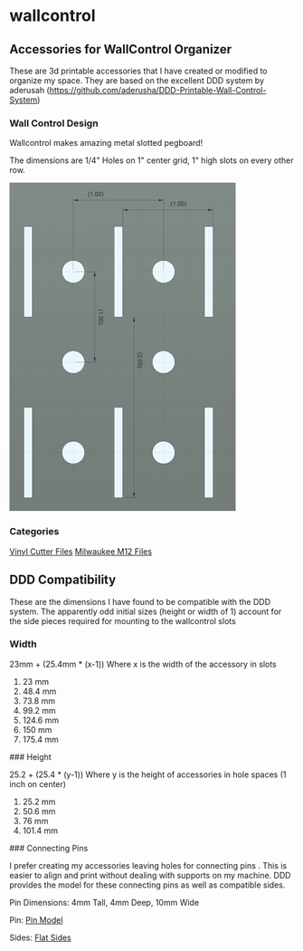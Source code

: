 # wallcontrol

## Accessories for WallControl Organizer

These are 3d printable accessories that I have created or modified to organize my space.
They are based on the excellent DDD system by aderusah (https://github.com/aderusha/DDD-Printable-Wall-Control-System)

### Wall Control Design

Wallcontrol makes amazing metal slotted pegboard!

The dimensions are 1/4" Holes on 1" center grid, 1" high slots on every other row.

<img src="WallcontrolSpacing.png" alt="drawing" width="400"/>

### Categories

[Vinyl Cutter Files](VinylCutter/README.md)
[Milwaukee M12 Files](MilwaukeeM12/README.md)

## DDD Compatibility

These are the dimensions I have found to be compatible with the DDD system.  The apparently odd initial sizes (height or width of 1) account for the side pieces required for mounting to the wallcontrol slots

### Width

23mm + (25.4mm * (x-1))     Where x is the width of the accessory in slots
<ol>
    <li>23 mm</li>
    <li>48.4 mm</li>
    <li>73.8 mm</li>
    <li>99.2 mm</li>
    <li>124.6 mm</li>
    <li>150 mm</li>
    <li>175.4 mm</li>
</ol>
### Height

25.2 + (25.4 * (y-1))       Where y is the height of accessories in hole spaces (1 inch on center)
<ol>
    <li>25.2 mm</li>
    <li>50.6 mm</li>
    <li>76 mm</li>
    <li>101.4 mm</li>
</ol>
### Connecting Pins

I prefer creating my accessories leaving holes for connecting pins .  This is easier to align and print without dealing with supports on my machine.  DDD provides the model for these connecting pins as well as compatible sides.

Pin Dimensions:  4mm Tall, 4mm Deep, 10mm Wide

Pin:    [Pin Model](https://github.com/aderusha/DDD-Printable-Wall-Control-System/blob/main/Accessories/4x10x8mm%20Pin.stl)

Sides:  [Flat Sides](https://github.com/aderusha/DDD-Printable-Wall-Control-System/tree/main/Sidepieces/Flats)
